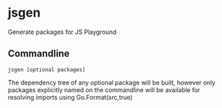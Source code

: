 # jsgen
Generate packages for JS Playground

## Commandline

    jsgen [optional packages]

The dependency tree of any optional package will be built, however only packages explicitly named on the commandline will be available for resolving imports using Go.Format(src,true)
